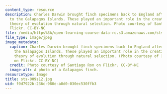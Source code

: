 ```yaml
---
content_type: resource
description: Charles Darwin brought finch specimens back to England after his trip
  to the Galapagos Islands. These played an important role in the creation of Darwin's
  theory of evolution through natural selection. Photo courtesy of Santiago Ron on
  Flickr. CC-BY-NC
file: /media/https%3A/open-learning-course-data-rc.s3.amazonaws.com/sts-009-evolution-and-society-spring-2012/f0d7922b236c980ea0d0030ec530ffb3_sts-009s12.jpg
file_type: image/jpeg
image_metadata:
  caption: Charles Darwin brought finch specimens back to England after his trip to
    the Galapagos Islands. These played an important role in the creation of Darwin's
    theory of evolution through natural selection. (Photo courtesy of [Santiago Ron](http://www.flickr.com/photos/tiagoron/7270168492/)
    on Flickr. CC-BY-NC)
  credit: Photo courtesy of Santiago Ron on Flickr. CC-BY-NC
  image-alt: A photo of a Galapagos finch.
resourcetype: Image
title: sts-009s12.jpg
uid: f0d7922b-236c-980e-a0d0-030ec530ffb3
---
```

